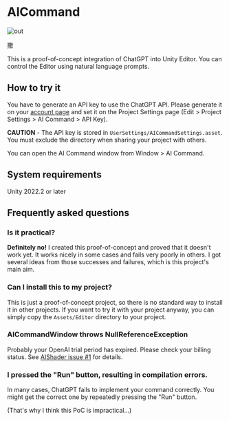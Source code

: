 # AICommand

![out](https://user-images.githubusercontent.com/343936/226172223-acfba006-8621-425f-a697-be745a94503f.gif)

撒

This is a proof-of-concept integration of ChatGPT into Unity Editor. You can
control the Editor using natural language prompts.

## How to try it

You have to generate an API key to use the ChatGPT API. Please generate it on
your [account page](https://platform.openai.com/account/api-keys) and set it on
the Project Settings page (Edit > Project Settings > AI Command > API Key).

**CAUTION** - The API key is stored in `UserSettings/AICommandSettings.asset`.
You must exclude the directory when sharing your project with others.

You can open the AI Command window from Window > AI Command.

## System requirements

Unity 2022.2 or later

## Frequently asked questions

### Is it practical?

**Definitely no!** I created this proof-of-concept and proved that it doesn't
work yet. It works nicely in some cases and fails very poorly in others. I got
several ideas from those successes and failures, which is this project's main
aim.

### Can I install this to my project?

This is just a proof-of-concept project, so there is no standard way to install
it in other projects. If you want to try it with your project anyway, you can
simply copy the `Assets/Editor` directory to your project.

### AICommandWindow throws NullReferenceException

Probably your OpenAI trial period has expired. Please check your billing status.
See [AIShader issue #1] for details.

[AIShader Issue #1]: https://github.com/keijiro/AIShader/issues/1

### I pressed the "Run" button, resulting in compilation errors.

In many cases, ChatGPT fails to implement your command correctly. You might get
the correct one by repeatedly pressing the "Run" button.

(That's why I think this PoC is impractical...)
